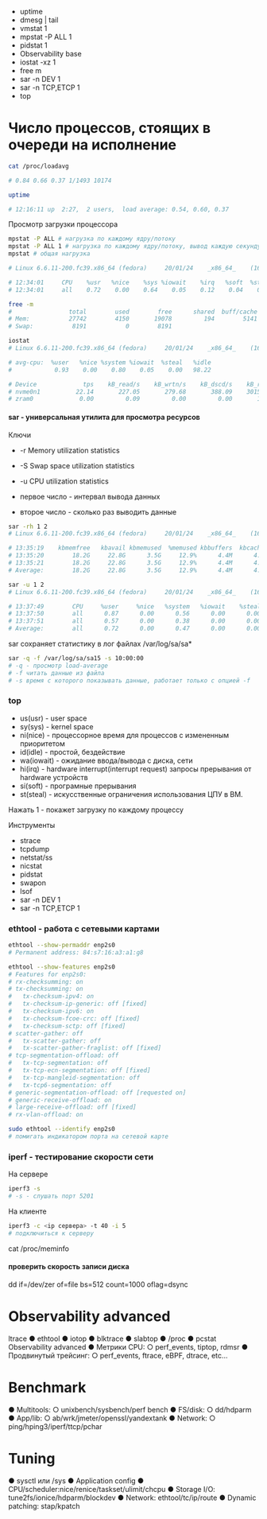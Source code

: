 - uptime
- dmesg | tail
- vmstat 1
- mpstat -P ALL 1
- pidstat 1
- Observability base
- iostat -xz 1
- free m
- sar -n DEV 1
- sar -n TCP,ETCP 1
- top

# Число процессов, стоящих в очереди на исполнение
```sh
cat /proc/loadavg

# 0.84 0.66 0.37 1/1493 10174
```

```sh
uptime

# 12:16:11 up  2:27,  2 users,  load average: 0.54, 0.60, 0.37
```

Просмотр загрузки процессора
```sh
mpstat -P ALL # нагрузка по каждому ядру/потоку
mpstat -P ALL 1 # нагрузка по каждому ядру/потоку, вывод каждую секунду
mpstat # общая нагрузка

# Linux 6.6.11-200.fc39.x86_64 (fedora) 	20/01/24 	_x86_64_	(16 CPU)

# 12:34:01     CPU    %usr   %nice    %sys %iowait    %irq   %soft  %steal  %guest  %gnice   %idle
# 12:34:01     all    0.72    0.00    0.64    0.05    0.12    0.04    0.00    0.00    0.00   98.43
```

```sh
free -m
#                total        used        free      shared  buff/cache   available
# Mem:           27742        4150       19078         194        5141       23591
# Swap:           8191           0        8191
```

```sh
iostat
# Linux 6.6.11-200.fc39.x86_64 (fedora) 	20/01/24 	_x86_64_	(16 CPU)

# avg-cpu:  %user   %nice %system %iowait  %steal   %idle
#            0.93    0.00    0.80    0.05    0.00   98.22

# Device             tps    kB_read/s    kB_wrtn/s    kB_dscd/s    kB_read    kB_wrtn    kB_dscd
# nvme0n1          22.14       227.05       279.68       388.09    3015632    3714657    5154428
# zram0             0.00         0.09         0.00         0.00       1176          4          0
```

#### sar - универсальная утилита для просмотра ресурсов
Ключи
- -r Memory utilization statistics
- -S Swap space utilization statistics
- -u CPU utilization statistics

- первое число - интервал вывода данных
- второе число - сколько раз выводить данные
```sh
sar -rh 1 2
# Linux 6.6.11-200.fc39.x86_64 (fedora) 	20/01/24 	_x86_64_	(16 CPU)

# 13:35:19    kbmemfree   kbavail kbmemused  %memused kbbuffers  kbcached  kbcommit   %commit  kbactive   kbinact   kbdirty
# 13:35:20        18.2G     22.8G      3.5G     12.9%      4.4M      4.9G     11.3G     32.2%      5.2G      2.6G    548.0k
# 13:35:21        18.2G     22.8G      3.5G     12.9%      4.4M      4.9G     11.3G     32.2%      5.2G      2.6G    548.0k
# Average:        18.2G     22.8G      3.5G     12.9%      4.4M      4.9G     11.3G     32.2%      5.2G      2.6G    548.0k

sar -u 1 2
# Linux 6.6.11-200.fc39.x86_64 (fedora) 	20/01/24 	_x86_64_	(16 CPU)

# 13:37:49        CPU     %user     %nice   %system   %iowait    %steal     %idle
# 13:37:50        all      0.87      0.00      0.56      0.00      0.00     98.57
# 13:37:51        all      0.57      0.00      0.38      0.00      0.00     99.06
# Average:        all      0.72      0.00      0.47      0.00      0.00     98.81
```

sar сохраняет статистику в лог файлах /var/log/sa/sa*

```sh
sar -q -f /var/log/sa/sa15 -s 10:00:00
# -q - просмотр load-average
# -f читать данные из файла
# -s время с которого показывать данные, работает только с опцией -f
```

### top
- us(usr) - user space
- sy(sys) - kernel space
- ni(nice) - процессорное время для процессов с измененным приоритетом
- id(idle) - простой, бездействие
- wa(iowait) - ожидание ввода/вывода с диска, сети 
- hi(irq) - hardware interrupt(interrupt request) запросы прерывания от hardware устройств
- si(soft) - програмные прерывания
- st(steal) - искусственные ограничения использования ЦПУ в ВМ.

Нажать 1 - покажет загрузку по каждому процессу

Инструменты
- strace
- tcpdump
- netstat/ss
- nicstat
- pidstat
- swapon
- lsof
- sar -n DEV 1
- sar -n TCP,ETCP 1


### ethtool - работа с сетевыми картами
```sh
ethtool --show-permaddr enp2s0
# Permanent address: 84:s7:16:a3:a1:g8

ethtool --show-features enp2s0
# Features for enp2s0:
# rx-checksumming: on
# tx-checksumming: on
# 	tx-checksum-ipv4: on
# 	tx-checksum-ip-generic: off [fixed]
# 	tx-checksum-ipv6: on
# 	tx-checksum-fcoe-crc: off [fixed]
# 	tx-checksum-sctp: off [fixed]
# scatter-gather: off
# 	tx-scatter-gather: off
# 	tx-scatter-gather-fraglist: off [fixed]
# tcp-segmentation-offload: off
# 	tx-tcp-segmentation: off
# 	tx-tcp-ecn-segmentation: off [fixed]
# 	tx-tcp-mangleid-segmentation: off
# 	tx-tcp6-segmentation: off
# generic-segmentation-offload: off [requested on]
# generic-receive-offload: on
# large-receive-offload: off [fixed]
# rx-vlan-offload: on

sudo ethtool --identify enp2s0
# помигать индикатором порта на сетевой карте
```

### iperf - тестирование скорости сети

На сервере
```sh
iperf3 -s
# -s - слушать порт 5201
```

На клиенте
```sh
iperf3 -c <ip сервера> -t 40 -i 5
# подключиться к серверу
```

cat /proc/meminfo

#### проверить скорость записи диска
dd if=/dev/zer of=file bs=512 count=1000 oflag=dsync

# Observability advanced

ltrace
● ethtool
● iotop
● blktrace
● slabtop
● /proc
● pcstat
Observability advanced
● Метрики CPU:
○ perf_events, tiptop, rdmsr
● Продвинутый трейсинг:
○ perf_events, ftrace, eBPF,
dtrace, etc…

# Benchmark
● Multitools:
○ unixbench/sysbench/perf bench
● FS/disk:
○ dd/hdparm
● App/lib:
○ ab/wrk/jmeter/openssl/yandextank
● Network:
○ ping/hping3/iperf/ttcp/pchar

# Tuning

● sysctl или /sys
● Application config
● CPU/scheduler:nice/renice/taskset/ulimit/chcpu
● Storage I/O: tune2fs/ionice/hdparm/blockdev
● Network: ethtool/tc/ip/route
● Dynamic patching: stap/kpatch
